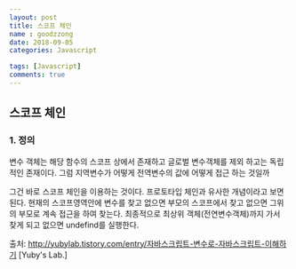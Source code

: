 ```yaml
---
layout: post
title: 스코프 체인
name : goodzzong
date: 2018-09-05
categories: Javascript

tags: [Javascript]
comments: true
---
```


## 스코프 체인


### 1. 정의

변수 객체는 해당 함수의 스코프 상에서 존재하고 글로벌 변수객체를 제외 하고는 독립적인 존재이다. 그럼 지역변수가 어떻게 전역변수의 값에 어떻게 접근 하는 것일까 

그건 바로 스코프 체인을 이용하는 것이다. 프로토타입 체인과 유사한 개념이라고 보면된다.
현재의 스코프영역안에 변수를 찾고 없으면 부모의 스코프에서 찾고 없으면 그위의 부모로 계속 접근을 하여 찾는다. 최종적으로 최상위 객체(전연변수객체)까지 가서 찾게 되고 없으면 undefind를 실행한다.

출처: http://yubylab.tistory.com/entry/자바스크립트-변수로-자바스크립트-이해하기 [Yuby's Lab.]